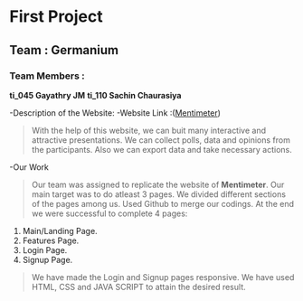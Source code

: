 # First Project
## Team : Germanium
### Team Members : 
  **ti_045 Gayathry JM**
  **ti_110 Sachin Chaurasiya**

-Description of the Website:
-Website Link :([Mentimeter](https://www.mentimeter.com/))
>With the help of this website, we can buit many interactive and attractive presentations.
>We can collect polls, data and opinions from the participants.
>Also we can export data and take necessary actions.
 
-Our Work
> Our team was assigned to replicate the website of **Mentimeter**.
>Our main target was to do atleast 3 pages.
>We divided different sections of the pages among us.
>Used Github to merge our codings.
>At the end we were successful to complete 4 pages:
 1. Main/Landing Page.
 2. Features Page.
 3. Login Page.
 4. Signup Page.
 
 >We have made the Login and Signup pages responsive.
 >We have used HTML, CSS and JAVA SCRIPT to attain the desired result.



